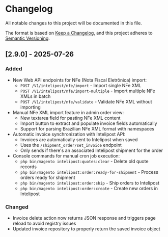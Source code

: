 # Changelog

All notable changes to this project will be documented in this file.

The format is based on [Keep a Changelog](https://keepachangelog.com/en/1.0.0/),
and this project adheres to [Semantic Versioning](https://semver.org/spec/v2.0.0.html).

## [2.9.0] - 2025-07-26

### Added
- New Web API endpoints for NFe (Nota Fiscal Eletrônica) import:
  - `POST /V1/intelipost/nfe/import` - Import single NFe XML
  - `POST /V1/intelipost/nfe/import-multiple` - Import multiple NFe XMLs in batch
  - `POST /V1/intelipost/nfe/validate` - Validate NFe XML without importing
- Manual NFe XML import feature in admin order view:
  - New textarea field for pasting NFe XML content
  - Import button to extract and populate invoice fields automatically
  - Support for parsing Brazilian NFe XML format with namespaces
- Automatic invoice synchronization with Intelipost API:
  - Invoices are automatically sent to Intelipost when saved
  - Uses the `/shipment_order/set_invoice` endpoint
  - Only sends if there's an associated Intelipost shipment for the order
- Console commands for manual cron job execution:
  - `php bin/magento intelipost:quotes:clear` - Delete old quote records
  - `php bin/magento intelipost:order:ready-for-shipment` - Process orders ready for shipment
  - `php bin/magento intelipost:order:ship` - Ship orders to Intelipost
  - `php bin/magento intelipost:order:create` - Create new orders in Intelipost

### Changed
- Invoice delete action now returns JSON response and triggers page reload to avoid registry issues
- Updated invoice repository to properly return the saved invoice object
